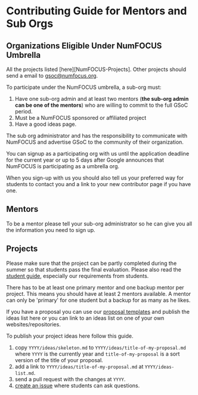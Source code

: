 # Contributing Guide for Mentors and Sub Orgs
## Organizations Eligible Under NumFOCUS Umbrella

All the projects listed [here][NumFOCUS-Projects].
Other projects should send a email to gsoc@numfocus.org.

To participate under the NumFOCUS umbrella,
a sub-org must:

1. Have one sub-org admin
   and at least two mentors (**the sub-org admin can be one of the mentors**)
   who are willing to commit to the full GSoC period.
2. Must be a NumFOCUS sponsored or affiliated project
3. Have a good ideas page.

The sub org administrator and has the responsibility to communicate with
NumFOCUS and advertise GSoC to the community of their organization.

You can signup as a participating org with us until the application deadline for
the current year or up to 5 days after Google announces that NumFOCUS is
participating as a umbrella org.

When you sign-up with us you should also tell us your preferred way for students
to contact you and a link to your new contributor page if you have one.

## Mentors

To be a mentor please tell your sub-org administrator so he can give you all the
information you need to sign up.

## Projects

Please make sure that the project can be partly completed during the summer so
that students pass the final evaluation. Please also read
the [student guide][CS], especially our requirements from students.

There has to be at least one primary mentor and one backup mentor per project.
This means you should have at least 2 mentors available. A mentor can only be
'primary' for one student but a backup for as many as he likes.

If you have a proposal you can use our [proposal templates][template] and publish the ideas
list here or you can link to an ideas list on one of your own websites/repositories.

To publish your project ideas here follow this guide.

1.  copy `YYYY/ideas/skeleton.md` to `YYYY/ideas/title-of-my-proposal.md`
    where `YYYY` is the currently year
    and `title-of-my-proposal` is a sort version of the title of your proposal.
2.  add a link to `YYYY/ideas/title-of-my-proposal.md` at `YYYY/ideas-list.md`.
3.  send a pull request with the changes at `YYYY`.
4.  [create an issue](https://github.com/numfocus/gsoc/issues/new)
    where students can ask questions.

[CS]: CONTRIBUTING-students.md
[template]: templates/ideas-page.md
